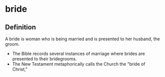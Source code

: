 # bride

## Definition

A bride is woman who is being married and is presented to her husband, the groom.

* The Bible records several instances of marriage where brides are presented to their bridegrooms.
* The New Testament metaphorically calls the Church the "bride of Christ,"